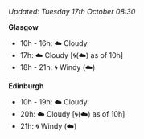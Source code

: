 *Updated: Tuesday 17th October 08:30*

**Glasgow**

* 10h - 16h: :cloud: Cloudy
* 17h: :cloud: Cloudy [:cyclone:(:cloud:) as of 10h]
* 18h - 21h: :cyclone: Windy (:cloud:)

**Edinburgh**

* 10h - 19h: :cloud: Cloudy
* 20h: :cloud: Cloudy [:cyclone:(:cloud:) as of 10h]
* 21h: :cyclone: Windy (:cloud:)
